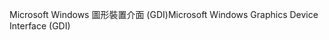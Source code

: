 <span data-ttu-id="c4367-101">Microsoft Windows 圖形裝置介面 (GDI)</span><span class="sxs-lookup"><span data-stu-id="c4367-101">Microsoft Windows Graphics Device Interface (GDI)</span></span>
